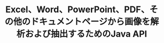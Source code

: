 ---
############################# Static ############################
layout: "auto-gen-gist"
draft: false
path: "ja/parser/java/extract/image/ppsx/"
otherformats: DOC DOT DOCX DOCM DOTX DOTM TXT ODT OTT RTF PDF XHTML MHTML MD XML EPUB FB2 CHM XLS XLT XLSX XLSM XLSB XLTX XLTM ODS CSV OTS XLA XLAM PPT PPTX  PPS POT PPSX PPTM POTX PPSM ODP OTP PST OST EML EMLX MSG ONE 

############################# Head ############################
head_title: "Javaを介してExcel、Word、PDF、その他のドキュメントから画像を抽出する方法は？"
head_description: "GroupDocs.Parser Java APIを使用すると、ソフトウェア開発者は、Java Apps内のPDF、DOC、DOCX、PPT、PPTX、XLS、XLSXドキュメント、および電子メールから画像を解析および抽出できます。"

############################# Header ############################
title: "Excel、Word、PowerPoint、PDF、その他のドキュメントページから画像を解析および抽出するためのJava API"
description: "GroupDocs.Parser Java APIを使用すると、プログラマーは、PDF、DOC、DOCX、PPT、PPTX、EML、MSG、XLS、XLSX、CSV、ODT、RTF、EPUBドキュメント、またはJavaアプリケーション内のドキュメントのページから画像を抽出できます。"

######################### Download Button #######################
button:
    enable: true

############################# About ############################
about:
    enable: true
    title: "Java APIを介してドキュメントまたは特定のページから画像を抽出する方法を学びますか？"
    content: |
       画像は千の言葉の価値があり、魅力的なコンテンツを作成している間、今日の視覚的な世界では無視できません。画像は、情報コミュニケーションの優れた情報源であるだけでなく、ユーザーの注意を引くこともできます。多くの場合、ドキュメント、ジャーナル、またはプレゼンテーションから画像を取得し、それらを別の場所で使用する必要があります。 GroupDocs.Parser for Javaは、ソフトウェア開発者やプログラマーが多数の種類のドキュメントから画像やその他の情報を解析および抽出するためのソリューションを構築するのに役立つ強力なAPIです。また、PNG、JPEG、WebP、GIF、BMPおよびその他の形式での画像の保存もサポートしています。 APIには、PDF、Microsoft Office形式（Word（DOC、DOCX）、PowerPoint（PPT、PPTX）、Excel（XLS、XLSX）、LibreOffice形式、電子メール、電子書籍など）などの一般的なドキュメント形式のサポートが含まれています。 。また、ドキュメントの解析、プレーンテキストと構造化テキストの抽出、キーワードによるテキスト検索、メタデータまたは画像の抽出、コンテナ、添付ファイルなどに関連するいくつかの高度な機能のサポートも含まれています。

############################# content ############################
steps:
    enable: true
    block:
    - title_left: "PPSXドキュメントから画像を抽出する方法"
      content_left: |
       GroupDocs.Parser Javaには、PPSXドキュメントから画像を抽出する機能が含まれています。 次のJavaコード例は、PPSXドキュメントから画像を簡単に抽出する方法を示しています。 

      title_right: "Javaを介してドキュメントから画像を取得する"
      content_right: |
        * [Parser](https://apireference.groupdocs.com/parser/java/com.groupdocs.parser/Parser) クラスのインスタンスを作成します
        * ドキュメントが画像抽出をサポートしているかどうかを確認します
        * [getImages()](https://apireference.groupdocs.com/parser/java/com.groupdocs.parser/Parser#getImages()) メソッドを呼び出して、ドキュメント全体からすべての画像を抽出します。
        * ドキュメントからすべての画像を抽出します
        * 画像を繰り返し、画像タイプを印刷します

      gisthash: "b13e690d2593f92081abd99948363e06"
      gistfile: "extract_images_form_documents.java"

    - title_left: "PPSX ドキュメントページからの画像の抽出"
      content_left: |
       GroupDocs.Parser Java APIを使用すると、ソフトウェア開発者は数行のコードでPPSXドキュメントから画像を抽出できます。 以下のJavaコードは、PPSXドキュメントからの画像の抽出を示しています。

      title_right: "Javaを介してファイルイメージを抽出する方法"
      content_right: |
        * [Parser](https://apireference.groupdocs.com/parser/java/com.groupdocs.parser/Parser) クラスのインスタンスを作成します
        * ドキュメントが画像抽出をサポートしているかどうかを確認します
        * [getDocumentInfo](https://apireference.groupdocs.com/parser/java/com.groupdocs.parser/Parser#getDocumentInfo()) メソッドを呼び出してドキュメント情報を取得します。
        * ページの存在についてドキュメントを確認してください
        * ページを繰り返し、ページ番号を印刷する
        * [getImages()](https://apireference.groupdocs.com/parser/java/com.groupdocs.parser/Parser#getImages()) メソッドを呼び出して、ドキュメント全体からすべての画像を抽出します。
        * 画像を繰り返し表示し、画像タイプを印刷します
     
      gisthash: "68450336a57c5d8df06b4ef1ea69b29f"
      gistfile: "extract_images_form_documents_page.java"
      
    - title_left: "PPSXドキュメントページ領域から画像を抽出する方法"
      content_left: |
       GroupDocs.Parser Java APIは、PPSXドキュメントのページの使いやすさから抽出するための完全なサポートを提供しました。 次のJavaコードは、プログラマーが自分のJavaアプリ内のPPSXドキュメントページ領域から画像を抽出する方法を示しています。

      title_right: "Javaを使用して画像を抽出しますか？"
      content_right: |
        * [Parser](https://apireference.groupdocs.com/parser/java/com.groupdocs.parser/Parser) クラスのインスタンスを作成します
        * 画像抽出に使用されるオプションを作成します
        * 画像抽出のサポートについてはドキュメントを確認してください
        * [getImages()](https://apireference.groupdocs.com/parser/java/com.groupdocs.parser/Parser#getImages()) メソッドを呼び出して、ドキュメント全体からすべての画像を抽出します。
        * 画像を繰り返し、画像のURLを印刷します
     
      gisthash: "40143a56569ae88e7e7c972ccca041b5"
      gistfile: "extract_images_form_documents_page_area.java"

    - title_left: "JavaAPIを介して画像をファイルに抽出する方法"
      content_left: |
       GroupDocs.Parser Java APIを使用すると、PPSXドキュメントから画像を抽出し、画像の内容をファイルに保存できます。 次のJavaコードは、プログラマーが自分のJavaアプリ内で選択したファイルから画像を抽出する方法を示しています。

      title_right: "ドキュメントからファイルに画像を抽出する"
      content_right: |
        * [Parser](https://apireference.groupdocs.com/parser/java/com.groupdocs.parser/Parser) クラスのインスタンスを作成します
        * 画像抽出のサポートについてはドキュメントを確認してください
        * [getImages()](https://apireference.groupdocs.com/parser/java/com.groupdocs.parser/Parser#getImages()) メソッドを呼び出して、ドキュメント全体からすべての画像を抽出します。
        * サポートされているファイル形式で画像を保存するオプションを作成します
        * 画像を繰り返し、画像のURLを印刷します
     
      gisthash: "6faeafc93e4412265b7439209828950b"
      gistfile: "images_saving_to_files.java"

    - title_left: "システム要求"
      content_left: |
        GroupDocs.Parser for Javaは、すべての主要なプラットフォームとオペレーティングシステムでサポートされています。 Microsoft Word、Excel、PowerPoint、Outlook、OpenOffice、その他50以上の形式でドキュメントを生成できます。 完全なシステム要件ガイドについては、以下のコードを実行する前にシステム要件にアクセスしてください。システムに次の前提条件がインストールされていることを確認してください。
         * オペレーティングシステム：Microsoft Windows、Linux、MacOS
         * Javaバージョンのサポート：J2SE 7.0（1.7）、J2SE 8.0（1.8）以降
         * GroupDocs [Repository](https://repository.groupdocs.com/webapp/#/artifacts/browse/tree/General/repo/com/groupdocs/groupdocs-parser) から最新バージョンのGroupDocs.Assembly Java APIを入手します。
        
      title_right: "GroupDocs.Parserを使用する理由"
      content_right: |
        * サポートされているドキュメントのいずれかからプレーンテキストを抽出します。
        * 目次抽出のサポート
        * フォーマットされたテキスト、メタデータ、画像、コンテナ、および添付ファイルを抽出します。
        * ユーザー定義のテンプレートを介して解析するドキュメント。
        * キーワードまたは正規表現を使用してテキストを検索します。
        * 構造化テキスト抽出のサポート
        * サポートされている一部のドキュメント形式の目次を抽出します。
        * PDFドキュメントからフォームデータを解析します。

demos:
    enable: true
        

more_formats:
    enable: true


back_to_top:
    enable: true
---